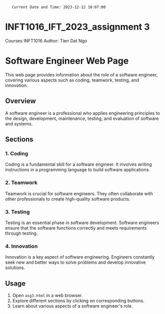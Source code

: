 
```plaintext
   Current Date and Time: 2023-12-12 10:07:00
   ```

# INFT1016_IFT_2023_assignment 3

Courses INFT1016
Author: Tien Dat Ngo

# Software Engineer Web Page

This web page provides information about the role of a software engineer, covering various aspects such as coding, teamwork, testing, and innovation.

## Overview

A software engineer is a professional who applies engineering principles to the design, development, maintenance, testing, and evaluation of software and systems.

## Sections

### 1. Coding

Coding is a fundamental skill for a software engineer. It involves writing instructions in a programming language to build software applications.

### 2. Teamwork

Teamwork is crucial for software engineers. They often collaborate with other professionals to create high-quality software products.

### 3. Testing

Testing is an essential phase in software development. Software engineers ensure that the software functions correctly and meets requirements through testing.

### 4. Innovation

Innovation is a key aspect of software engineering. Engineers constantly seek new and better ways to solve problems and develop innovative solutions.

## Usage

1. Open `asg3.html` in a web browser.
2. Explore different sections by clicking on corresponding buttons.
3. Learn about various aspects of a software engineer's role.



